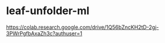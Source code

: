 # leaf-unfolder-ml

https://colab.research.google.com/drive/1Q56bZncKH2tD-2gj-3PWrPgfbAxaZh3c?authuser=1
